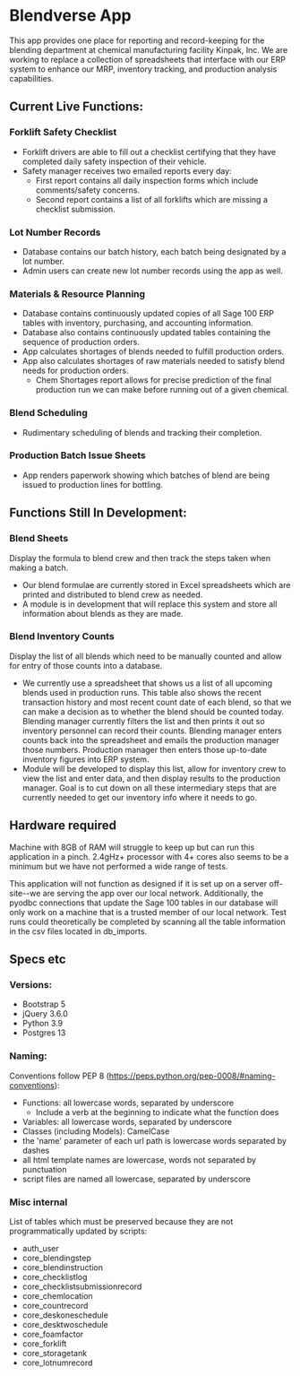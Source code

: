 # Blendverse App 

This app provides one place for reporting and record-keeping for the blending department at chemical manufacturing facility Kinpak, Inc. We are working to replace a collection of spreadsheets that interface with our ERP system to enhance our MRP, inventory tracking, and production analysis capabilities.



## Current Live Functions:

### Forklift Safety Checklist 
 - Forklift drivers are able to fill out a checklist certifying that they have completed daily safety inspection of their vehicle.
 - Safety manager receives two emailed reports every day:
    - First report contains all daily inspection forms which include comments/safety concerns.
    - Second report contains a list of all forklifts which are missing a checklist submission.

### Lot Number Records 
 - Database contains our batch history, each batch being designated by a lot number.
 - Admin users can create new lot number records using the app as well. 

### Materials & Resource Planning
 - Database contains continuously updated copies of all Sage 100 ERP tables with inventory, purchasing, and accounting information.
 - Database also contains continuously updated tables containing the sequence of production orders.
 - App calculates shortages of blends needed to fulfill production orders.
 - App also calculates shortages of raw materials needed to satisfy blend needs for production orders.
     - Chem Shortages report allows for precise prediction of the final production run we can make before running out of a given chemical.

### Blend Scheduling 
 - Rudimentary scheduling of blends and tracking their completion.

### Production Batch Issue Sheets 
 - App renders paperwork showing which batches of blend are being issued to production lines for bottling. 



## Functions Still In Development:

### Blend Sheets
Display the formula to blend crew and then track the steps taken when making a batch. 
 - Our blend formulae are currently stored in Excel spreadsheets which are printed and distributed to blend crew as needed. 
 - A module is in development that will replace this system and store all information about blends as they are made.

### Blend Inventory Counts
Display the list of all blends which need to be manually counted and allow for entry of those counts into a database.  
 - We currently use a spreadsheet that shows us a list of all upcoming blends used in production runs. This table also shows the recent transaction history and most recent count date of each blend, so that we can make a decision as to whether the blend should be counted today. Blending manager currently filters the list and then prints it out so inventory personnel can record their counts. Blending manager enters counts back into the spreadsheet and emails the production manager those numbers. Production manager then enters those up-to-date inventory figures into ERP system.
 - Module will be developed to display this list, allow for inventory crew to view the list and enter data, and then display results to the production manager. Goal is to cut down on all these intermediary steps that are currently needed to get our inventory info where it needs to go. 










## Hardware required

Machine with 8GB of RAM will struggle to keep up but can run this application in a pinch. 2.4gHz+ processor with 4+ cores also seems to be a minimum but we have not performed a wide range of tests.

This application will not function as designed if it is set up on a server off-site--we are serving the app over our local network. Additionally, the pyodbc connections that update the Sage 100 tables in our database will only work on a machine that is a trusted member of our local network. Test runs could theoretically be completed by scanning all the table information in the csv files located in db_imports. 



## Specs etc

### Versions:
 - Bootstrap 5
 - jQuery 3.6.0
 - Python 3.9
 - Postgres 13


### Naming:
Conventions follow PEP 8 (https://peps.python.org/pep-0008/#naming-conventions):
 - Functions: all lowercase words, separated by underscore
	- Include a verb at the beginning to indicate what the function does
 - Variables: all lowercase words, separated by underscore
 - Classes (including Models): CamelCase
 - the 'name' parameter of each url path is lowercase words separated by dashes
 - all html template names are lowercase, words not separated by punctuation
 - script files are named all lowercase, separated by underscore



### Misc internal 


List of tables which must be preserved because they are not programmatically updated by scripts:

 - auth_user
 - core_blendingstep
 - core_blendinstruction
 - core_checklistlog
 - core_checklistsubmissionrecord
 - core_chemlocation
 - core_countrecord
 - core_deskoneschedule
 - core_desktwoschedule
 - core_foamfactor
 - core_forklift
 - core_storagetank
 - core_lotnumrecord
